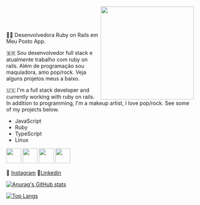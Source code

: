 <img align="right" width="250px" style="margin-top:-20px" src="file:///home/elaini/Downloads/elaini.png">

</br>
</br>

👩‍💻 Desenvolvedora Ruby on Rails em Meu Posto App.

🇧🇷 Sou desenvolvedor full stack e atualmente trabalho com ruby on rails. Além de programação sou maquiadora, amo pop/rock. Veja alguns projetos meus a baixo.

🇺🇸 I'm a full stack developer and currently working with ruby on rails. In addition to programming, I'm a makeup artist, I love pop/rock. See some of my projects below.

- JavaScript
- Ruby
- TypeScript
- Linux

 <img src="https://upload.wikimedia.org/wikipedia/commons/thumb/9/99/Unofficial_JavaScript_logo_2.svg/640px-Unofficial_JavaScript_logo_2.svg.png" width="40" height="40"/> <img src="https://upload.wikimedia.org/wikipedia/commons/thumb/7/73/Ruby_logo.svg/800px-Ruby_logo.svg.png" width="40" height="40"/> <img src="https://appmasters.io/static/typescript-logo-26cc95f255ccb936d154b43614f61602.png" width="40" height="40"/> <img src="https://cdn.jsdelivr.net/gh/devicons/devicon/icons/linux/linux-original.svg" width="40" height="40"/>





📸 [Instagram](https://www.instagram.com/elainiicristina/)  💼[Linkedin](https://www.linkedin.com/in/elaini-cristina-85234820a/)  

[![Anurag's GitHub stats](https://github-readme-stats.vercel.app/api?username=elainicristina)](https://github.com/elainicristina/github-readme-stats?theme=dark)

[![Top Langs](https://github-readme-stats.vercel.app/api/top-langs/?username=elainicristina&layout=compact)](https://github.com/elainicristina/github-readme-stats)
